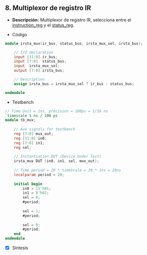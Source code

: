 ## 8. Multiplexor de registro IR

- **Descripción:** Multiplexor de registro IR, selecciona entre el [instruction_reg](04_instruction_reg.md) y el [status_reg](12_status_reg.md).

- Código
```verilog
module irsta_mux(ir_bus, status_bus, irsta_mux_sel, irsta_bus);

	// I/O declaration
	input [11:0] ir_bus;          
	input [7:0]  status_bus;      
	input  irsta_mux_sel;      
	output [7:0] irsta_bus;   

	// Description
	assign irsta_bus = irsta_mux_sel ? ir_bus : status_bus; 

endmodule
```

 - Testbench
```verilog
// Time Unit = 1ns, precision = 100ps = 1/10 ns
`timescale 1 ns / 100 ps  
module tb_mux; 
	
	// Aux signals for testbench
	reg [7:0] mux_out;
	reg [11:0] in0;
	reg [7:0] in1;
	reg sel;
	
	// Instantiation DUT (Device Under Test)
	irsta_mux DUT (in0, in1, sel, mux_out);
	
	// Time period = 20 * timescale = 20 * 1ns = 20ns
	localparam period = 20;
	
	initial begin	
		in0 = 11'h01;
		in1 = 8'h02;
		sel = 0;
		#period;
		
		sel = 1;
		#period; 
		
		sel = 0;
		#period;
	end
endmodule
```

- [x] Sintesis